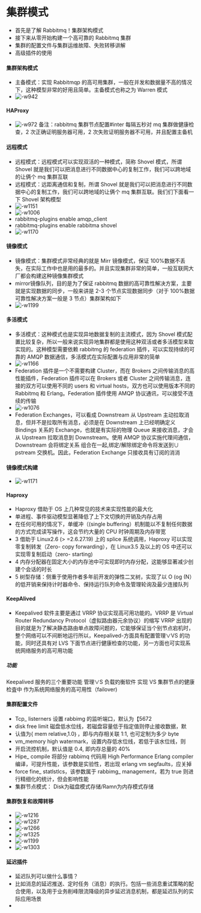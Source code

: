 # 集群模式
* 首先是了解 Rabbitmq！集群架构模式
* 接下来从零开始构建一个高可靠的 Rabbitmq 集群
* 集群的配置文件与集群运维故障、失败转移讲解
* 高级插件的使用

#### 集群架构模式
* 主备模式：实现 Rabbitmqp 的高可用集群，一般在并发和数据量不高的情况下，这种模型非常的好用且简单。主备模式也称之为 Warren 模式
* ![-w942](media/15690149118717/15690156274138.jpg)

#### HAProxy
* ![-w972](media/15690149118717/15690157084976.jpg)
备注：rabbitmq 集群节点配置#inter 每隔五秒对 mq 集群做健康检查，2 次正确证明服务器可用，2 次失败证明服务器不可用，并且配置主备机

#### 远程模式
* 远程模式：远程模式可以实现双活的一种模式，简称 Shovel 模式，所谓 Shovel 就是我们可以把消息进行不同数据中心的复制工作，我们可以跨地域的让俩个 mq 集群互联
* 远程模式：远距离通信和复制，所谓 Shovel 就是我们可以把消息进行不同数据中心的复制工作，我们可以跨地域的让俩个 mq 集群互联。我们们下面看一下 Shovel 架构模型
* ![-w1151](media/15690149118717/15690158773792.jpg)
* ![-w1006](media/15690149118717/15690159808973.jpg)
* rabbitmq-plugins enable amqp_client 
* rabbitmq-plugins enable rabbitma shovel 
* ![-w1170](media/15690149118717/15690160849763.jpg)

#### 镜像模式
* 镜像模式：集群模式非常经典的就是 Mirr 镜像模式，保证 100%数据不丢失，在实际工作中也是用的最多的。并且实现集群非常的简单，一般互联网大厂都会构建这种镜像集群模式
* mirror镜像队列，目的是为了保证 rabbitmq 数据的高可靠性解决方案，主要就是实现数据的同步，一般来讲是 2-3 个节点实现数据同步（对于 100%数据可靠性解决方案一般是 3 节点）集群架构如下
* ![-w1199](media/15690149118717/15690162262774.jpg)

#### 多活模式
* 多活模式：这种模式也是实现异地数据复制的主流模式，因为 Shovel 模式配置比较复杂，所以一般来说实现异地集群都是使用这种双活或者多活模型来取实现的。这种模型需要依赖 rabbitmg 的 federation 插件，可以实现持续的可靠的 AMQP 数据通信，多活模式在实际配置与应用非常的简单
* ![-w1166](media/15690149118717/15690165040414.jpg)
* Federation 插件是一个不需要构建 Cluster，而在 Brokers 之间传输消息的高性能插件，Federation 插件可以在 Brokers 或者 Cluster 之间传输消息，连接的双方可以使用不同的 users 和 virtual hosts，双方也可以使用版本不同的 Rabbitmq 和 Erlang。Federation 插件使用 AMQP 协议通讯，可以接受不连续的传输
* ![-w1076](media/15690149118717/15690166447455.jpg)
* Federation Exchanges，可以看成 Downstream 从 Upstream 主动拉取消息，但并不是拉取所有消息，必须是在 Downstream 上已经明确定义 Bindings 关系的 Exchange，也就是有实际的物理 Queue 来接收消息，才会从 Upstream 拉取消息到 Downstream。使用 AMQP 协议实施代理间通信，Downstream 会将绑定关系 组合在一起,绑定/解除绑定命令将发送到∪ pstream 交换机。因此，Federation Exchange 只接收具有订阅的消消

#### 镜像模式构建
* ![-w1171](media/15690149118717/15690169031673.jpg)

#### Haproxy
* Haproxy 借助于 OS 上几种常见的技术来实现性能的最大化 
* 单进程、事件驱动模型显著降低了上下文切换的开销及内存占用
* 在任何可用的情况下，单缓冲（(single buffering）机制能以不复制任何数据的方式完成读写操作，这会节约大量的 CPU 时钟周期及内存带宽
* 3 借助于 Linux2.6 (> =2.6.27.19) 上的 splice 系统调用，Haproxy 可以实现零复制转发（Zero- copy forwarding），在 Linux3.5 及以上的 OS 中还可以实现零复制启动（zero- starting)
* 4 内存分配器在固定大小的内存池中可实现即时内存分配，这能够显著减少创建个会话的时长
* 5 树型存储：侧重于使用作者多年前开发的弹性二叉树，实现了以 O (og (N）的低开销来保持计时器命令、保持运行队列命令及管理轮询及最少连接队列

#### KeepAlived
* Keepalived 软件主要是通过 VRRP 协议实现高可用功能的。VRRP 是 Virtual Router Redundancy Protocol（虚拟路由器元余协议）的缩写 VRRP 出现的目的就是为了解决静态路由单点故障问题的，它能够保证当个别节点宕机时，整个网络可以不间断地运行所以，Keepalived-方面具有配置管理∨VS 的功能，同时还具有对 LVS 下面节点进行健康检查的功能，另一方面也可实现系统网络服务的高可用功能

##### 功能
Keepalived 服务的三个重要功能
管理∨S 负载妁衡软件
实现 VS 集群节点的健康检査中
作为系统网络服务的高可用性（failover)

#### 集群配置文件
* Tcp_ listerners 设置 rabbimg 的监听端口，默认为【5672
* disk free limit 磁盘低水位线，若磁盘容量低于指定值则停止接收数据，默
* 认值为{ mem relative,1.0｝，即与内存相关联 1:1, 也可定制为多少 byte
* vm_memory high watermark，设置内存低水位线，若低于该水位线，则
* 开启流控机制，默认值是 0.4, 即内存总量的 40%
* Hipe_ compile 将部分 rabbimq 代码用 High Performance Erlang compiler 编译，可提升性能，该参数是实验性，若出现 erlang vm segfaults，应关掉
* force fine_ statlstlcs，该参数属于 rabbimg_ management，若为 true 则进行精细化的统计，但会影响性能
* 集群节点模式： Disk为磁盘模式存储/Ramn为内存模式存储

#### 集群恢复和故障转移
* ![-w1216](media/15690149118717/15690206360764.jpg)
* ![-w1287](media/15690149118717/15690206459784.jpg)
* ![-w1266](media/15690149118717/15690206702174.jpg)
* ![-w1325](media/15690149118717/15690207258964.jpg)
* ![-w1199](media/15690149118717/15690208366480.jpg)
* ![-w1303](media/15690149118717/15690209799298.jpg)

#### 延迟插件
* 延迟队列可以做什么事情？
* 比如消息的延迟推送、定时任务（消息）的执行。包括一些消息重试策略的配合使用，以及用于业务削峰限流降级的异步延迟消息机制，都是延迟队列的实际应用场景
* 